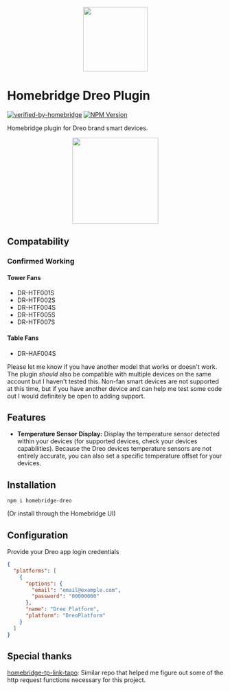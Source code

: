 <p align="center">

<img src="https://play-lh.googleusercontent.com/8qg4gA2ZhxBNPPSlp3zT4Z54Meh-emx-JXs8M0H78_4ExRA1qE0aNpO00bI_2lbWo5g=w480-h960-rw" width=150>

</p>

# Homebridge Dreo Plugin

[![verified-by-homebridge](https://badgen.net/badge/homebridge/verified/purple)](https://github.com/homebridge/homebridge/wiki/Verified-Plugins)
[![NPM Version](https://img.shields.io/npm/v/homebridge-dreo.svg)](https://www.npmjs.com/package/homebridge-dreo)

Homebridge plugin for Dreo brand smart devices.

<p align="center">
<img src="https://github.com/zyonse/homebridge-dreo/assets/28782587/557325f4-8872-40a7-b4a8-7a4ce5f55430" width=200>
</p>

## Compatability

### Confirmed Working

#### Tower Fans

- DR-HTF001S
- DR-HTF002S
- DR-HTF004S
- DR-HTF005S
- DR-HTF007S

#### Table Fans

- DR-HAF004S

Please let me know if you have another model that works or doesn't work. The plugin _should_ also be compatible with multiple devices on the same account but I haven't tested this. Non-fan smart devices are not supported at this time, but if you have another device and can help me test some code out I would definitely be open to adding support.

## Features

- **Temperature Sensor Display:** Display the temperature sensor detected within your devices (for supported devices, check your devices capabilities). Because the Dreo devices temperature sensors are not entirely accurate, you can also set a specific temperature offset for your devices.

## Installation

```
npm i homebridge-dreo
```

(Or install through the Homebridge UI)

## Configuration

Provide your Dreo app login credentials

```json
{
  "platforms": [
    {
      "options": {
        "email": "email@example.com",
        "password": "00000000"
      },
      "name": "Dreo Platform",
      "platform": "DreoPlatform"
    }
  ]
}
```

## Special thanks

[homebridge-tp-link-tapo](https://github.com/RaresAil/homebridge-tp-link-tapo): Similar repo that helped me figure out some of the http request functions necessary for this project.
